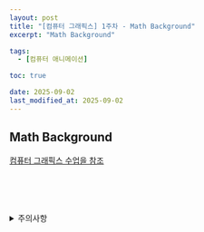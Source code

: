```yaml
---
layout: post
title: "[컴퓨터 그래픽스] 1주차 - Math Background"
excerpt: "Math Background"

tags:
  - [컴퓨터 애니메이션]

toc: true

date: 2025-09-02
last_modified_at: 2025-09-02
---
```

## Math Background
[컴퓨터 그래픽스 수업을 참조][def]

<br>
<br>
<br>
<br>
<details>
<summary>주의사항</summary>
<div markdown="1">

이 포스팅은 강원대학교 김종민 교수님의 컴퓨터 애니메이션 수업을 들으며 내용을 정리 한 것입니다.  
수업 내용에 대한 저작권은 교수님께 있으니,  
다른 곳으로의 무분별한 내용 복사를 자제해 주세요.

</div>
</details> 

[def]: https://orbit3230.github.io/tags/#%EC%BB%B4%ED%93%A8%ED%84%B0-%EA%B7%B8%EB%9E%98%ED%94%BD%EC%8A%A4
